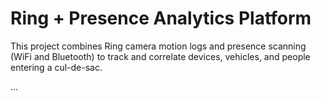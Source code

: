 # Ring + Presence Analytics Platform

This project combines Ring camera motion logs and presence scanning (WiFi and Bluetooth) to track and correlate devices, vehicles, and people entering a cul-de-sac.

...